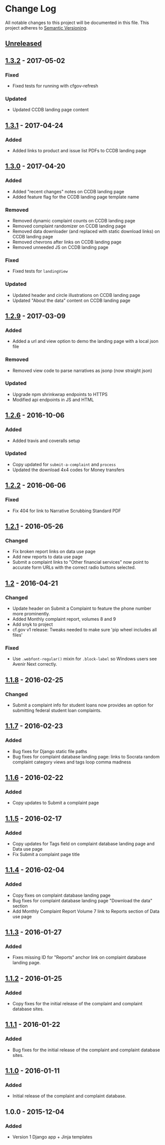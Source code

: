 # Change Log
All notable changes to this project will be documented in this file.
This project adheres to [Semantic Versioning](http://semver.org/).

## [Unreleased][unreleased]

## [1.3.2] - 2017-05-02
### Fixed
- Fixed tests for running with cfgov-refresh

### Updated
- Updated CCDB landing page content

## [1.3.1] - 2017-04-24
### Added
- Added links to product and issue list PDFs to CCDB landing page

## [1.3.0] - 2017-04-20
### Added
- Added "recent changes" notes on CCDB landing page
- Added feature flag for the CCDB landing page template name

### Removed
- Removed dynamic complaint counts on CCDB landing page
- Removed complaint randomizer on CCDB landing page
- Removed data downloader (and replaced with static download links) on CCDB landing page
- Removed chevrons after links on CCDB landing page
- Removed unneeded JS on CCDB landing page

### Fixed
- Fixed tests for `landingView`

### Updated
- Updated header and circle illustrations on CCDB landing page
- Updated "About the data" content on CCDB landing page

## [1.2.9] - 2017-03-09
### Added
- Added a url and view option to demo the landing page with a local json file

### Removed
- Removed view code to parse narratives as jsonp (now straight json)

### Updated
- Upgrade npm shrinkwrap endpoints to HTTPS
- Modified api endpoints in JS and HTML

## [1.2.6] - 2016-10-06
### Added
- Added travis and coveralls setup

### Updated
- Copy updated for `submit-a-complaint` and `process`
- Updated the download 4x4 codes for Money transfers

## [1.2.2] - 2016-06-06
### Fixed
- Fix 404 for link to Narrative Scrubbing Standard PDF

## [1.2.1] - 2016-05-26
### Changed
- Fix broken report links on data use page
- Add new reports to data use page
- Submit a complaint links to "Other financial services" now point to accurate form URLs with the correct radio buttons selected.

## [1.2] - 2016-04-21
### Changed
- Update header on Submit a Complaint to feature the phone number more prominently.
- Added Monthly complaint report, volumes 8 and 9
- Add snyk to project
- cf.gov v1 release: Tweaks needed to make sure 'pip wheel <repo> includes all files'

### Fixed
- Use `.webfont-regular()` mixin for `.block-label` so Windows users see Avenir Next correctly.

## [1.1.8] - 2016-02-25
### Changed
- Submit a complaint info for student loans now provides an option for submitting federal student loan complaints.

## [1.1.7] - 2016-02-23
### Added
- Bug fixes for Django static file paths
- Bug fixes for complaint database landing page: links to Socrata random complaint category views and tags loop comma madness

## [1.1.6] - 2016-02-22
### Added
- Copy updates to Submit a complaint page

## [1.1.5] - 2016-02-17
### Added
- Copy updates for Tags field on complaint database landing page and Data use page
- Fix Submit a complaint page title

## [1.1.4] - 2016-02-04
### Added
- Copy fixes on complaint database landing page
- Bug fixes for complaint database landing page "Download the data" section
- Add Monthly Complaint Report Volume 7 link to Reports section of Data use page

## [1.1.3] - 2016-01-27
### Added
- Fixes missing ID for "Reports" anchor link on complaint database landing page.

## [1.1.2] - 2016-01-25
### Added
- Copy fixes for the initial release of the complaint and complaint database sites.

## [1.1.1] - 2016-01-22
### Added
- Bug fixes for the initial release of the complaint and complaint database sites.

## [1.1.0] - 2016-01-11
### Added
- Initial release of the complaint and complaint database.

## 1.0.0 - 2015-12-04
### Added
- Version 1 Django app + Jinja templates


[unreleased]: ../../compare/1.3.2...HEAD
[1.3.2]: ../../compare/1.3.1...1.3.2
[1.3.1]: ../../compare/1.3.0...1.3.1
[1.3.0]: ../../compare/v1.2.9...1.3.0
[1.2.9]: ../../compare/v1.2.8...v1.2.9
[1.2.6]: ../../compare/v1.2.5...v1.2.6
[1.2.2]: ../../compare/v1.2.1...v1.2.2
[1.2.1]: ../../compare/v1.2...v1.2.1
[1.2]: ../../compare/v1.1.8...v1.2
[1.1.8]: ../../compare/v1.1.7...v1.1.8
[1.1.7]: ../../compare/v1.1.6...v1.1.7
[1.1.6]: ../../compare/v1.1.5...v1.1.6
[1.1.5]: ../../compare/v1.1.4...v1.1.5
[1.1.4]: ../../compare/v1.1.3...v1.1.4
[1.1.3]: ../../compare/v1.1.2...v1.1.3
[1.1.2]: ../../compare/v1.1.1...v1.1.2
[1.1.1]: ../../compare/v1.1.0...v1.1.1
[1.1.0]: ../../compare/v1.0.0...v1.1.0
